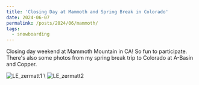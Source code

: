 ```yaml
---
title: 'Closing Day at Mammoth and Spring Break in Colorado'
date: 2024-06-07
permalink: /posts/2024/06/mammoth/
tags:
  - snowboarding
---
```


Closing day weekend at Mammoth Mountain in CA! So fun to participate. There's also some photos from my spring break trip to Colorado at A-Basin and Copper. 

![LE_zermatt1](https://lisaxeverest.github.io/images/LE_snowboard1.JPG) \\
![LE_zermatt2](https://lisaxeverest.github.io/images/LE_snowboard2.JPG)
